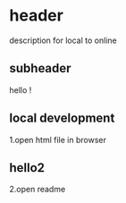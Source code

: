 # header
   
description for local to online

## subheader

hello !

## local development

1.open html file in browser 

## hello2 
 
2.open readme